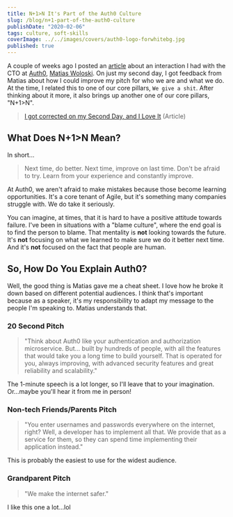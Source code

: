 ```yaml
---
title: N+1>N It's Part of the Auth0 Culture
slug: /blog/n+1-part-of-the-auth0-culture
publishDate: "2020-02-06"
tags: culture, soft-skills
coverImage: ../../images/covers/auth0-logo-forwhitebg.jpg
published: true
---
```


A couple of weeks ago I posted an [article](https://www.jamesqquick.com/blog/i-got-corrected-on-my-second-day) about an interaction I had with the CTO at [Auth0](http://auth0.com/), [Matias Woloski](https://twitter.com/woloski). On just my second day, I got feedback from Matias about how I could improve my pitch for who we are and what we do. At the time, I related this to one of our core pillars, `We give a shit`. After thinking about it more, it also brings up another one of our core pillars, "N+1>N".

> [I got corrected on my Second Day, and I Love It](https://www.jamesqquick.com/blog/i-got-corrected-on-my-second-day) (Article)

## What Does N+1>N Mean?

In short...

> Next time, do better. Next time, improve on last time. Don't be afraid to try. Learn from your experience and constantly improve.

At Auth0, we aren't afraid to make mistakes because those become learning opportunities. It's a core tenant of Agile, but it's something many companies struggle with. We do take it seriously.

You can imagine, at times, that it is hard to have a positive attitude towards failure. I've been in situations with a "blame culture", where the end goal is to find the person to blame. That mentality is **not** looking towards the future. It's **not** focusing on what we learned to make sure we do it better next time. And it's **not** focused on the fact that people are human.

## So, How Do You Explain Auth0?

Well, the good thing is Matias gave me a cheat sheet. I love how he broke it down based on different potential audiences. I think that's important because as a speaker, it's my responsibility to adapt my message to the people I'm speaking to. Matias understands that.

### 20 Second Pitch

> "Think about Auth0 like your authentication and authorization microservice. But… built by hundreds of people, with all the features that would take you a long time to build yourself. That is operated for you, always improving, with advanced security features and great reliability and scalability."

The 1-minute speech is a lot longer, so I'll leave that to your imagination. Or...maybe you'll hear it from me in person!

### Non-tech Friends/Parents Pitch

> "You enter usernames and passwords everywhere on the internet, right? Well, a developer has to implement all that. We provide that as a service for them, so they can spend time implementing their application instead."

This is probably the easiest to use for the widest audience.

### Grandparent Pitch

> "We make the internet safer."

I like this one a lot...lol
